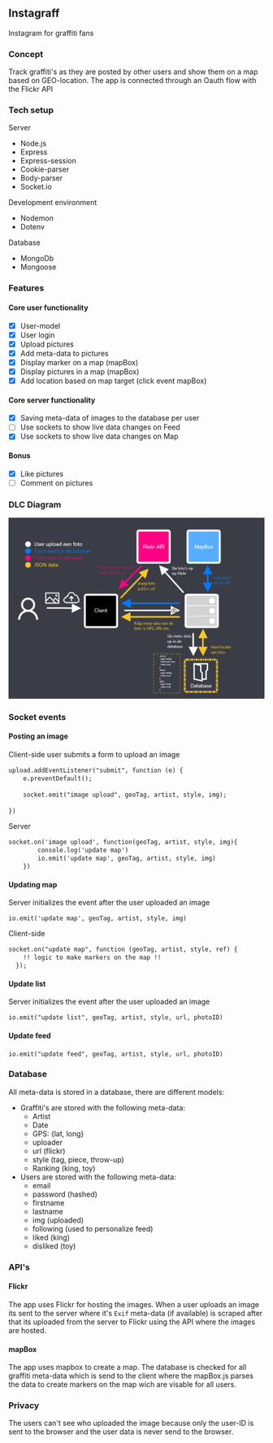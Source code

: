 ## Instagraff
Instagram for graffiti fans

### Concept
Track graffiti's as they are posted by other users and show them on a map based on GEO-location.
The app is connected through an Oauth flow with the Flickr API

### Tech setup
Server
- Node.js
- Express
- Express-session
- Cookie-parser
- Body-parser
- Socket.io

Development environment
- Nodemon
- Dotenv

Database
- MongoDb
- Mongoose

### Features

#### Core user functionality
- [X] User-model
- [X] User login
- [X] Upload pictures
- [X] Add meta-data to pictures
- [X] Display marker on a map (mapBox)
- [X] Display pictures in a map (mapBox)
- [X] Add location based on map target (click event mapBox)

#### Core server functionality
- [X] Saving meta-data of images to the database per user
- [ ] Use sockets to show live data changes on Feed
- [X] Use sockets to show live data changes on Map

#### Bonus
- [X] Like pictures
- [ ] Comment on pictures

### DLC Diagram
![DLC - Instagraff](https://github.com/Mokerstier/real-time-web-1920/blob/b247101cb3a9a2dccb0ff761afe5fe6046aefb58/repo-img/DLC-instagraff.png)

### Socket events

#### Posting an image
Client-side user submits a form to upload an image

```
upload.addEventListener("submit", function (e) {
    e.preventDefault();
     
    socket.emit("image upload", geoTag, artist, style, img);

})
```

Server
```
socket.on('image upload', function(geoTag, artist, style, img){
		console.log('update map')
		io.emit('update map', geoTag, artist, style, img)
	})
```
#### Updating map
Server initializes the event after the user uploaded an image
```
io.emit('update map', geoTag, artist, style, img)
```

Client-side
```
socket.on("update map", function (geoTag, artist, style, ref) {
    !! logic to make markers on the map !!
  });
```
#### Update list
Server initializes the event after the user uploaded an image
```
io.emit("update list", geoTag, artist, style, url, photoID)
```
#### Update feed
```
io.emit("update feed", geoTag, artist, style, url, photoID)
```
### Database
All meta-data is stored in a database, there are different models:
- Graffiti's are stored with the following meta-data:
    - Artist
    - Date
    - GPS: {lat, long}
    - uploader
    - url (flickr)
    - style (tag, piece, throw-up)
    - Ranking (king, toy)
- Users are stored with the following meta-data:
    - email
    - password (hashed)
    - firstname
    - lastname
    - img (uploaded)
    - following (used to personalize feed)
    - liked (king)
    - disliked (toy)

### API's

#### Flickr
The app uses Flickr for hosting the images.
When a user uploads an image its sent to the server where it's `Exif` meta-data (if available) is scraped after that its uploaded from the server to Flickr using the API where the images are hosted.

#### mapBox
The app uses mapbox to create a map.
The database is checked for all graffiti meta-data which is send to the client where the mapBox.js parses the data to create markers on the map wich are visable for all users. 

### Privacy
The users can't see who uploaded the image because only the user-ID is sent to the browser and the user data is never send to the browser.